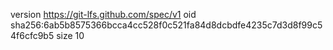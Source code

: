 version https://git-lfs.github.com/spec/v1
oid sha256:6ab5b8575366bcca4cc528f0c521fa84d8dcbdfe4235c7d3d8f99c54f6cfc9b5
size 10
